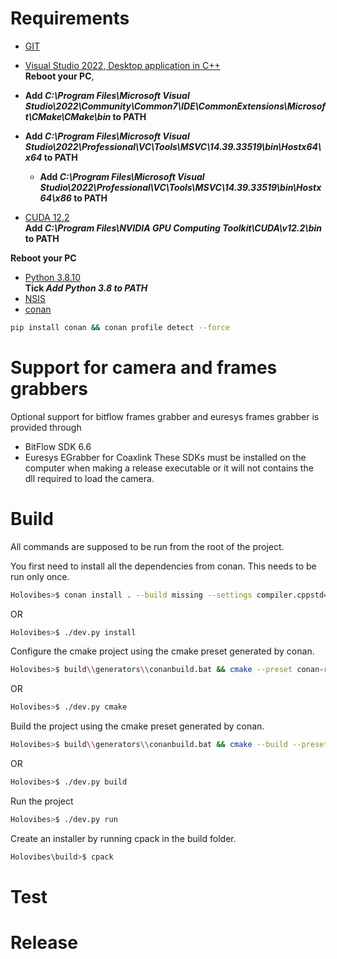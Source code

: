 # Requirements
- [GIT](https://github.com/git-for-windows/git/releases/download/v2.43.0.windows.1/Git-2.43.0-64-bit.exe)
- [Visual Studio 2022, Desktop application in C++](https://visualstudio.microsoft.com/thank-you-downloading-visual-studio/?sku=Community&channel=Release&version=VS2022&source=VSLandingPage&cid=2030&passive=false) <br>
**Reboot your PC**, <br>
 - **Add *C:\Program Files\Microsoft Visual Studio\2022\Community\Common7\IDE\CommonExtensions\Microsoft\CMake\CMake\bin* to PATH**
 - **Add *C:\Program Files\Microsoft Visual Studio\2022\Professional\VC\Tools\MSVC\14.39.33519\bin\Hostx64\x64* to PATH**
   - **Add *C:\Program Files\Microsoft Visual Studio\2022\Professional\VC\Tools\MSVC\14.39.33519\bin\Hostx64\x86* to PATH**

- [CUDA 12.2](https://developer.nvidia.com/cuda-12-2-0-download-archive?target_os=Windows&target_arch=x86_64&target_version=11&target_type=exe_local) <br>
**Add *C:\Program Files\NVIDIA GPU Computing Toolkit\CUDA\v12.2\bin* to PATH**

**Reboot your PC**
- [Python 3.8.10](https://www.python.org/ftp/python/3.8.10/python-3.8.10-amd64.exe) <br>
**Tick *Add Python 3.8 to PATH***
- [NSIS](https://sourceforge.net/projects/nsis/files/NSIS%203/3.09/nsis-3.09-setup.exe/download?use_mirror=netcologne&download=)
- [conan](https://conan.io/) <br>
```sh
pip install conan && conan profile detect --force
```

# Support for camera and frames grabbers
Optional support for bitflow frames grabber and euresys frames grabber is provided through
- BitFlow SDK 6.6
- Euresys EGrabber for Coaxlink
These SDKs must be installed on the computer when making a release executable or it will not contains the dll required to load the camera.

# Build
All commands are supposed to be run from the root of the project.

You first need to install all the dependencies from conan. This needs to be run only once.
```sh
Holovibes>$ conan install . --build missing --settings compiler.cppstd=20 --settings build_type=Release
```
OR
```sh
Holovibes>$ ./dev.py install
```

Configure the cmake project using the cmake preset generated by conan.
```sh
Holovibes>$ build\\generators\\conanbuild.bat && cmake --preset conan-release
```
OR
```sh
Holovibes>$ ./dev.py cmake
```

Build the project using the cmake preset generated by conan.
```sh
Holovibes>$ build\\generators\\conanbuild.bat && cmake --build --preset conan-release
```
OR
```sh
Holovibes>$ ./dev.py build
```

Run the project
```sh
Holovibes>$ ./dev.py run
```

Create an installer by running cpack in the build folder.
```sh
Holovibes\build>$ cpack
```
# Test

# Release
